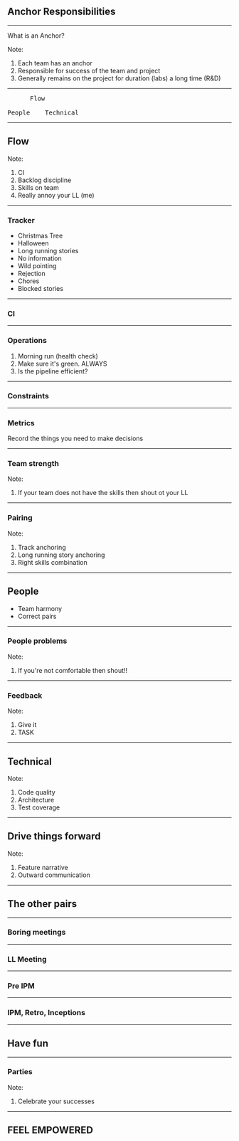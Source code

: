 ## Anchor Responsibilities

---

What is an Anchor?

Note:
1. Each team has an anchor
2. Responsible for success of the team and project
3. Generally remains on the project for duration (labs) a long time (R&D)

---

<pre>
      Flow

People    Technical
</pre>

---

## Flow

Note: 
1. CI
2. Backlog discipline
3. Skills on team
4. Really annoy your LL (me)

---

### Tracker

* Christmas Tree
* Halloween
* Long running stories
* No information 
* Wild pointing
* Rejection
* Chores
* Blocked stories

---

### CI

---

### Operations

1. Morning run (health check)
2. Make sure it's green. ALWAYS
3. Is the pipeline efficient?

---

### Constraints

---

### Metrics

Record the things you need to make decisions

---

### Team strength

Note: 
1. If your team does not have the skills then shout ot your LL

---

### Pairing

Note:
1. Track anchoring
2. Long running story anchoring
3. Right skills combination

---

## People

* Team harmony
* Correct pairs

---

### People problems

Note: 
1. If you're not comfortable then shout!!

---

### Feedback

Note:
1. Give it
2. TASK
---

## Technical

Note: 
1. Code quality
2. Architecture
3. Test coverage

---

## Drive things forward

Note:
1. Feature narrative
2. Outward communication

---

## The other pairs

---

### Boring meetings

---

### LL Meeting

---

### Pre IPM

---

### IPM, Retro, Inceptions

---

## Have fun

---

### Parties

Note: 
1. Celebrate your successes

---

## FEEL EMPOWERED
